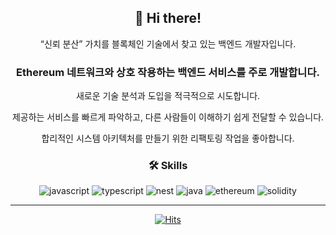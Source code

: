 <div align=center> 
  
## 👋 Hi there!

“신뢰 분산” 가치를 블록체인 기술에서 찾고 있는 백엔드 개발자입니다.  
### Ethereum 네트워크와 상호 작용하는 백엔드 서비스를 주로 개발합니다.

새로운 기술 분석과 도입을 적극적으로 시도합니다.

제공하는 서비스를 빠르게 파악하고, 다른 사람들이 이해하기 쉽게 전달할 수 있습니다.

합리적인 시스템 아키텍처를 만들기 위한 리팩토링 작업을 좋아합니다.

### 🛠 Skills

![javascript](https://img.shields.io/badge/Javascript-F7DF1E?style=flat-square&logo=Javascript&logoColor=black)
![typescript](https://img.shields.io/badge/Typescript-3178C6?style=flat-square&logo=Typescript&logoColor=white)
![nest](https://img.shields.io/badge/NestJS-E0234E?style=flat-square&logo=NestJS&logoColor=white)
![java](https://img.shields.io/badge/SpringBoot-6DB33F?style=flat-square&logo=SpringBoot&logoColor=white)
![ethereum](https://img.shields.io/badge/Ethereum-3C3C3D?style=flat-square&logo=Ethereum&logoColor=white)
![solidity](https://img.shields.io/badge/Solidity-363636?style=flat-square&logo=Solidity&logoColor=white)


<!--
---
[![fetch's GitHub stats](https://github-readme-stats.vercel.app/api?username=ch-4ml&show_icons=true&theme=tokyonight)](https://github.com/anuraghazra/github-readme-stats)|[![Top Langs](https://github-readme-stats.vercel.app/api/top-langs/?username=ch-4ml&layout=compact&theme=tokyonight)](https://github.com/ch-4ml/github-readme-stats)
:-:|:-:

[![Solved.ac 프로필](http://mazassumnida.wtf/api/v2/generate_badge?boj=fetch)](https://solved.ac/fetch)|![mazandi profile](http://mazandi.herokuapp.com/api?handle=fetch&theme=warm)
:-:|:-:
-->
---


[![Hits](https://hits.seeyoufarm.com/api/count/incr/badge.svg?url=https%3A%2F%2Fgithub.com%2Fch-4ml&count_bg=%23C5F1FF&title_bg=%23DADADA&icon=&icon_color=%23E7E7E7&title=hits&edge_flat=false)](https://hits.seeyoufarm.com)

</div>
<!--
**ch-4ml/ch-4ml** is a ✨ _special_ ✨ repository because its `README.md` (this file) appears on your GitHub profile.

Here are some ideas to get you started:

- 🔭 I’m currently working on ...
- 🌱 I’m currently learning ...
- 👯 I’m looking to collaborate on ...
- 🤔 I’m looking for help with ...
- 💬 Ask me about ...
- 📫 How to reach me: ...
- 😄 Pronouns: ...
- ⚡ Fun fact: ...
-->

